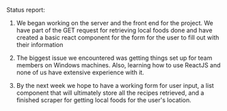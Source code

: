 Status report:

1. We began working on the server and the front end 
   for the project. We have part of the GET request
   for retrieving local foods done and have 
   created a basic react component for the 
   form for the user to fill out with their information

2. The biggest issue we encountered was getting 
   things set up for team members on Windows machines.
   Also, learning how to use ReactJS and none of us 
   have extensive experience with it. 

3. By the next week we hope to have a working 
   form for user input, a list component that 
   will ultimately store all the recipes 
   retrieved, and a finished scraper for getting
   local foods for the user's location. 